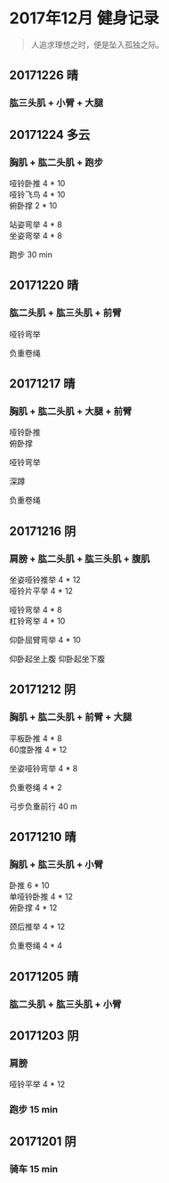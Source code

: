 # 2017年12月 健身记录   
> 人追求理想之时，便是坠入孤独之际。

## 20171226 晴  
### 肱三头肌 + 小臂 + 大腿


## 20171224 多云
### 胸肌 + 肱二头肌 + 跑步  
哑铃卧推 4 * 10  
哑铃飞鸟 4 * 10  
俯卧撑  2 * 10  

站姿弯举 4 * 8  
坐姿弯举 4 * 8

跑步 30 min

## 20171220 晴
### 肱二头肌 + 肱三头肌 + 前臂  
哑铃弯举   

负重卷绳 

## 20171217 晴
### 胸肌 + 肱二头肌 + 大腿 + 前臂  
哑铃卧推  
俯卧撑  

哑铃弯举  

深蹲  

负重卷绳  



## 20171216 阴
### 肩膀 + 肱二头肌 + 肱三头肌 + 腹肌
坐姿哑铃推举 4 * 12  
哑铃片平举 4 * 12  

哑铃弯举 4 * 8  
杠铃弯举 4 * 10  

仰卧屈臂弯举 4 * 10  

仰卧起坐上腹
仰卧起坐下腹

## 20171212 阴
### 胸肌 + 肱二头肌 + 前臂 + 大腿
平板卧推 4 * 8  
60度卧推 4 * 12  

坐姿哑铃弯举 4 * 8  

负重卷绳 4 * 2  

弓步负重前行 40 m



## 20171210 晴
### 胸肌 + 肱三头肌 + 小臂
卧推 6 * 10  
单哑铃卧推 4 * 12  
俯卧撑 4 * 12  

颈后推举 4 * 12  

负重卷绳  4 * 4  



## 20171205 晴
### 肱二头肌 + 肱三头肌 + 小臂

## 20171203 阴
### 肩膀 
哑铃平举  4 * 12  

### 跑步 15 min

## 20171201 阴
### 骑车 15 min

